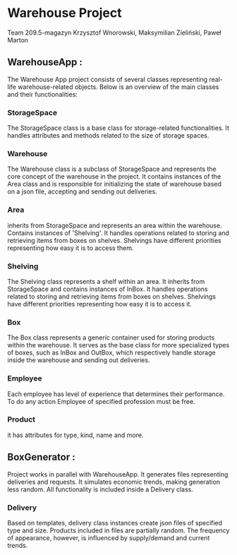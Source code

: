 # Warehouse Project

Team 209.5-magazyn
Krzysztof Wnorowski, Maksymilian Zieliński, Paweł Marton

## WarehouseApp :
The Warehouse App project consists of several classes representing real-life warehouse-related objects. Below is an overview of the main classes and their functionalities:

### StorageSpace
The StorageSpace class is a base class for storage-related functionalities. It handles attributes and methods related to the size of storage spaces.

### Warehouse
The Warehouse class is a subclass of StorageSpace and represents the core concept of the warehouse in the project. It contains instances of the Area class and is responsible for initializing the state of warehouse based on a json file, accepting and sending out deliveries.

### Area
inherits from StorageSpace and represents an area within the warehouse. Contains instances of 'Shelving'. It handles operations related to storing and retrieving items from boxes on shelves. Shelvings have different priorities representing how easy it is to access them.

### Shelving
The Shelving class represents a shelf within an area. It inherits from StorageSpace and contains instances of InBox. It handles operations related to storing and retrieving items from boxes on shelves. Shelvings have different priorities representing how easy it is to access it.

### Box
The Box class represents a generic container used for storing products within the warehouse. It serves as the base class for more specialized types of boxes, such as InBox and OutBox, which respectively handle storage inside the warehouse and sending out deliveries.

### Employee
Each employee has level of experience that determines their performance. To do any action Employee of specified profession must be free.

### Product
it has attributes for type, kind, name and more.

## BoxGenerator :
Project works in parallel with WarehouseApp. It generates files representing deliveries and requests. It simulates economic trends, making generation less random. All functionality is included inside a Delivery class.

### Delivery
Based on templates, delivery class instances create json files of specified type and size. Products included in files are partially random. The frequency of appearance, however, is influenced by supply/demand and current trends.  